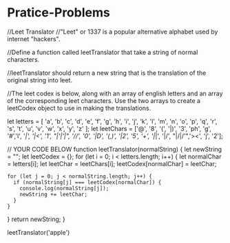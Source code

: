 # Pratice-Problems
//Leet Translator
//"Leet" or 1337 is a popular alternative alphabet used by internet "hackers".

//Define a function called leetTranslator that take a string of normal characters.

//leetTranslator should return a new string that is the translation of the original string into leet.

//The leet codex is below, along with an array of english letters and an array of the corresponding leet characters. Use the two arrays to create a leetCodex object to use in making the translations.

let letters = [ 'a', 'b', 'c', 'd', 'e', 'f', 'g', 'h', 'i', 'j', 'k', 'l', 'm', 'n', 'o', 'p', 'q', 'r', 's', 't', 'u', 'v', 'w', 'x', 'y', 'z' ];
let leetChars = ['@', '8', '(', '|)', '3', 'ph', 'g', '#','l', '_|', '|<', '1', "|'|'|", '/\/', '0', '|D', '(,)', '|2', '5', '+', '|_|', '|/', "|/|/'",'><', 'j', '2'];

// YOUR CODE BELOW
function leetTranslator(normalString) {
  let newString = "";
  let leetCodex = {};
  for (let i = 0; i < letters.length; i++) {
    let normalChar = letters[i];
    let leetChar = leetChars[i];
    leetCodex[normalChar] = leetChar;

    for (let j = 0; j < normalString.length; j++) {
      if (normalString[j] === leetCodex[normalChar]) {
        console.log(normalString[j]);
        newString += leetChar;
      }
    }
  }
  return newString;
}


leetTranslator('apple')
